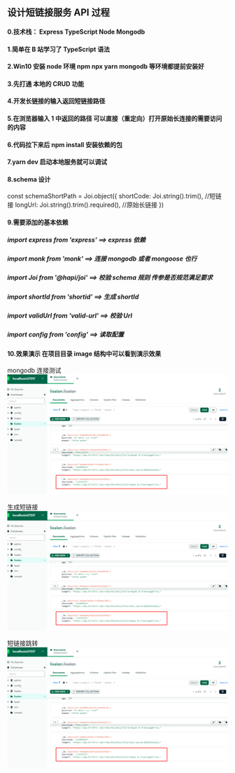 ## 设计短链接服务 API 过程

#### 0.技术栈： Express TypeScript Node Mongodb

#### 1.简单在 B 站学习了 TypeScript 语法

#### 2.Win10 安装 node 环境 npm npx yarn mongodb 等环境都提前安装好

#### 3.先打通 本地的 CRUD 功能

#### 4.开发长链接的输入返回短链接路径

#### 5.在浏览器输入 1 中返回的路径 可以直接（重定向）打开原始长连接的需要访问的内容

#### 6.代码拉下来后 npm install 安装依赖的包

#### 7.yarn dev 启动本地服务就可以调试

#### 8.schema 设计

const schemaShortPath = Joi.object({
shortCode: Joi.string().trim(), //短链接
longUrl: Joi.string().trim().required(), //原始长链接
})

#### 9.需要添加的基本依赖

##### import express from 'express' ==> express 依赖

##### import monk from 'monk' ==> 连接 mongodb 或者 mongoose 也行

##### import Joi from '@hapi/joi' ==> 校验 schema 规则 传参是否规范满足要求

##### import shortId from 'shortid' ==> 生成 shortId

##### import validUrl from 'valid-url' ==> 校验 Url

##### import config from 'config' ==> 读取配置

#### 10.效果演示 在项目目录 image 结构中可以看到演示效果

mongodb 连接测试
![test-database-connection](https://github.com/ailin-licslan/short-service-api/blob/main/image/test-database.png)

生成短链接
![test-database-connection](https://github.com/ailin-licslan/short-service-api/blob/main/image/test-database.png)

短链接跳转
![test-database-connection](https://github.com/ailin-licslan/short-service-api/blob/main/image/test-database.png)
